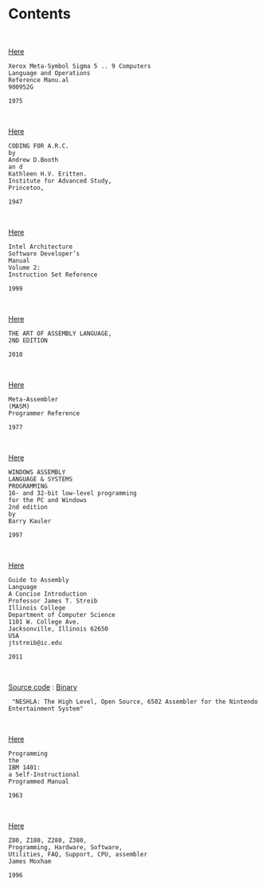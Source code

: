

# Contents

<br />

[Here](https://github.com/JacobJohnson089/The-Computer-Science-Library/blob/main/Low-Level/900952G_metaSymbolLangRef_Oct75.pdf)
```
Xerox Meta-Symbol Sigma 5 .. 9 Computers 
Language and Operations 
Reference Manu.al 
900952G 

1975 
```

<br />

[Here](https://github.com/JacobJohnson089/The-Computer-Science-Library/blob/main/Low-Level/Booth_Britten_Coding_for_ARC_1947.pdf)
```
CODING FOR A.R.C. 
by 
Andrew D.Booth 
an d 
Kathleen H.V. Eritten. 
Institute for Advanced Study, 
Princeton, 

1947
```

<br />

[Here](https://github.com/JacobJohnson089/The-Computer-Science-Library/blob/main/Low-Level/IntelArchitectureV2ISR.PDF)
```
Intel Architecture
Software Developer’s
Manual
Volume 2:
Instruction Set Reference

1999 
```
<br />

[Here](https://github.com/JacobJohnson089/The-Computer-Science-Library/blob/main/Low-Level/The.Art.of.Assembly.Language.2nd.Edition.pdf)
```
THE ART OF ASSEMBLY LANGUAGE,
2ND EDITION

2010
```

<br />

[Here](https://github.com/JacobJohnson089/The-Computer-Science-Library/blob/main/Low-Level/UP-8453_MASM_Programmers_Ref_1977.pdf)
```
Meta-Assembler 
(MASM) 
Programmer Reference 

1977
```

<br />

[Here](https://github.com/JacobJohnson089/The-Computer-Science-Library/blob/main/Low-Level/asm_-_windows_assembly_language_and_systems_programming.pdf)
```
WINDOWS ASSEMBLY
LANGUAGE & SYSTEMS
PROGRAMMING
16- and 32-bit low-level programming
for the PC and Windows
2nd edition
by
Barry Kauler

1997
```

<br />

[Here](https://github.com/JacobJohnson089/The-Computer-Science-Library/blob/main/Low-Level/silo.tips_guide-to-assembly-language.pdf)
```
Guide to Assembly
Language
A Concise Introduction
Professor James T. Streib
Illinois College
Department of Computer Science
1101 W. College Ave.
Jacksonville, Illinois 62650
USA
jtstreib@ic.edu

2011
```

<br />

[Source code](https://github.com/JacobJohnson089/The-Computer-Science-Library/blob/main/Low-Level/neshla-20050417-src-win32.zip) :  [Binary](https://github.com/JacobJohnson089/The-Computer-Science-Library/blob/main/Low-Level/neshla-20050417-bin-win32.zip)
```
 "NESHLA: The High Level, Open Source, 6502 Assembler for the Nintendo Entertainment System"
```

<br />

[Here](https://babel.hathitrust.org/cgi/pt?id=mdp.39015000480718&view=1up&seq=7)
```
Programming
the
IBM 1401:
a Self-Instructional
Programmed Manual

1963
```
<br />

[Here](http://www.z80.de/z80/z80code.htm)
```
Z80, Z180, Z280, Z380, 
Programming, Hardware, Software,
Utilities, FAQ, Support, CPU, assembler
James Moxham

1996
```


